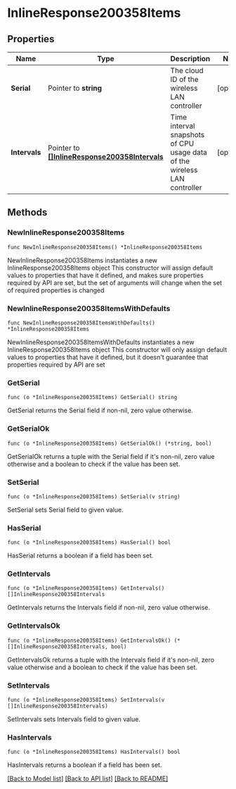 # InlineResponse200358Items

## Properties

Name | Type | Description | Notes
------------ | ------------- | ------------- | -------------
**Serial** | Pointer to **string** | The cloud ID of the wireless LAN controller | [optional] 
**Intervals** | Pointer to [**[]InlineResponse200358Intervals**](InlineResponse200358Intervals.md) | Time interval snapshots of CPU usage data of the wireless LAN controller | [optional] 

## Methods

### NewInlineResponse200358Items

`func NewInlineResponse200358Items() *InlineResponse200358Items`

NewInlineResponse200358Items instantiates a new InlineResponse200358Items object
This constructor will assign default values to properties that have it defined,
and makes sure properties required by API are set, but the set of arguments
will change when the set of required properties is changed

### NewInlineResponse200358ItemsWithDefaults

`func NewInlineResponse200358ItemsWithDefaults() *InlineResponse200358Items`

NewInlineResponse200358ItemsWithDefaults instantiates a new InlineResponse200358Items object
This constructor will only assign default values to properties that have it defined,
but it doesn't guarantee that properties required by API are set

### GetSerial

`func (o *InlineResponse200358Items) GetSerial() string`

GetSerial returns the Serial field if non-nil, zero value otherwise.

### GetSerialOk

`func (o *InlineResponse200358Items) GetSerialOk() (*string, bool)`

GetSerialOk returns a tuple with the Serial field if it's non-nil, zero value otherwise
and a boolean to check if the value has been set.

### SetSerial

`func (o *InlineResponse200358Items) SetSerial(v string)`

SetSerial sets Serial field to given value.

### HasSerial

`func (o *InlineResponse200358Items) HasSerial() bool`

HasSerial returns a boolean if a field has been set.

### GetIntervals

`func (o *InlineResponse200358Items) GetIntervals() []InlineResponse200358Intervals`

GetIntervals returns the Intervals field if non-nil, zero value otherwise.

### GetIntervalsOk

`func (o *InlineResponse200358Items) GetIntervalsOk() (*[]InlineResponse200358Intervals, bool)`

GetIntervalsOk returns a tuple with the Intervals field if it's non-nil, zero value otherwise
and a boolean to check if the value has been set.

### SetIntervals

`func (o *InlineResponse200358Items) SetIntervals(v []InlineResponse200358Intervals)`

SetIntervals sets Intervals field to given value.

### HasIntervals

`func (o *InlineResponse200358Items) HasIntervals() bool`

HasIntervals returns a boolean if a field has been set.


[[Back to Model list]](../README.md#documentation-for-models) [[Back to API list]](../README.md#documentation-for-api-endpoints) [[Back to README]](../README.md)


